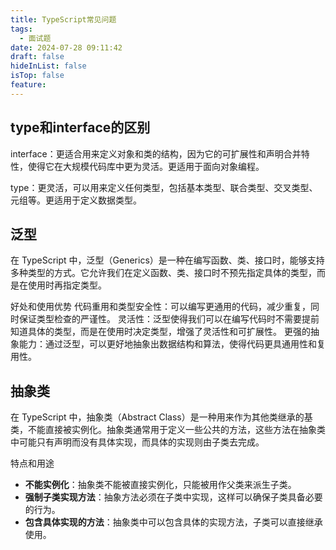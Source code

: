 ```yaml
---
title: TypeScript常见问题
tags:
  - 面试题
date: 2024-07-28 09:11:42
draft: false
hideInList: false
isTop: false
feature:
---
```

## type和interface的区别

interface：更适合用来定义对象和类的结构，因为它的可扩展性和声明合并特性，使得它在大规模代码库中更为灵活。更适用于面向对象编程。

type：更灵活，可以用来定义任何类型，包括基本类型、联合类型、交叉类型、元组等。更适用于定义数据类型。

## 泛型

在 TypeScript 中，泛型（Generics）是一种在编写函数、类、接口时，能够支持多种类型的方式。它允许我们在定义函数、类、接口时不预先指定具体的类型，而是在使用时再指定类型。

好处和使用优势
代码重用和类型安全性：可以编写更通用的代码，减少重复，同时保证类型检查的严谨性。
灵活性：泛型使得我们可以在编写代码时不需要提前知道具体的类型，而是在使用时决定类型，增强了灵活性和可扩展性。
更强的抽象能力：通过泛型，可以更好地抽象出数据结构和算法，使得代码更具通用性和复用性。

## 抽象类

在 TypeScript 中，抽象类（Abstract Class）是一种用来作为其他类继承的基类，不能直接被实例化。抽象类通常用于定义一些公共的方法，这些方法在抽象类中可能只有声明而没有具体实现，而具体的实现则由子类去完成。

特点和用途

- **不能实例化**：抽象类不能被直接实例化，只能被用作父类来派生子类。
- **强制子类实现方法**：抽象方法必须在子类中实现，这样可以确保子类具备必要的行为。
- **包含具体实现的方法**：抽象类中可以包含具体的实现方法，子类可以直接继承使用。